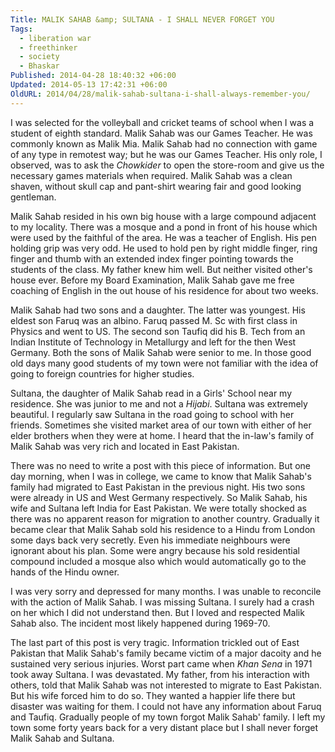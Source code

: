 ```yaml
---
Title: MALIK SAHAB &amp; SULTANA - I SHALL NEVER FORGET YOU
Tags:
  - liberation war
  - freethinker
  - society
  - Bhaskar
Published: 2014-04-28 18:40:32 +06:00
Updated: 2014-05-13 17:42:31 +06:00
OldURL: 2014/04/28/malik-sahab-sultana-i-shall-always-remember-you/
---
```


I was selected for the volleyball and cricket teams of school when I was a student of eighth standard. Malik Sahab was our Games Teacher. He was commonly known as Malik Mia. Malik Sahab had no connection with game of any type in remotest way; but he was our Games Teacher. His only role, I observed, was to ask the <em>Chowkider</em> to open the store-room and give us the necessary games materials when required. Malik Sahab was a clean shaven, without skull cap and pant-shirt wearing fair and good looking gentleman.

Malik Sahab resided in his own big house with a large compound adjacent to my locality. There was a mosque and a pond in front of his house which were used by the faithful of the area. He was a teacher of English. His pen holding grip was very odd. He used to hold pen by right middle finger, ring finger and thumb with an extended index finger pointing towards the students of the class. My father knew him well. But neither visited other's house ever. Before my Board Examination, Malik Sahab gave me free coaching of English in the out house of his residence for about two weeks. 

Malik Sahab had two sons and a daughter. The latter was youngest. His eldest son Faruq was an albino. Faruq passed M. Sc with first class in Physics and went to US. The second son Taufiq did his B. Tech from an Indian Institute of Technology in Metallurgy and left for the then West Germany. Both the sons of Malik Sahab were senior to me. In those good old days many good students of my town were not familiar with the idea of going to foreign countries for higher studies. 

Sultana, the daughter of Malik Sahab read in a Girls' School near my residence. She was junior to me and not a <em>Hijabi</em>. Sultana was extremely beautiful. I regularly saw Sultana in the road going to school with her friends. Sometimes she visited market area of our town with either of her elder brothers when they were at home. I heard that the in-law's family of Malik Sahab was very rich and located in East Pakistan. 

There was no need to write a post with this piece of information. But one day morning, when I was in college, we came to know that Malik Sahab's family had migrated to East Pakistan in the previous night. His two sons were already in US and West Germany respectively. So Malik Sahab, his wife and Sultana left India for East Pakistan. We were totally shocked as there was no apparent reason for migration to another country. Gradually it became clear that Malik Sahab sold his residence to a Hindu from London some days back very secretly. Even his immediate neighbours were ignorant about his plan. Some were angry because his sold residential compound included a mosque also which would automatically go to the hands of the Hindu owner. 

I was very sorry and depressed for many months. I was unable to reconcile with the action of Malik Sahab. I was missing Sultana. I surely had a crash on her which I did not understand then. But I loved and respected Malik Sahab also. The incident most likely happened during 1969-70. 

The last part of this post is very tragic. Information trickled out of East Pakistan that Malik Sahab's family became victim of a major dacoity and he sustained very serious injuries. Worst part came when <em>Khan Sena</em> in 1971 took away Sultana. I was devastated. My father, from his interaction with others, told that Malik Sahab was not interested to migrate to East Pakistan. But his wife forced him to do so. They wanted a happier life there but disaster was waiting for them. I could not have any information about Faruq and Taufiq. Gradually people of my town forgot Malik Sahab' family. I left my town some forty years back for a very distant place but I shall never forget Malik Sahab and Sultana. 

